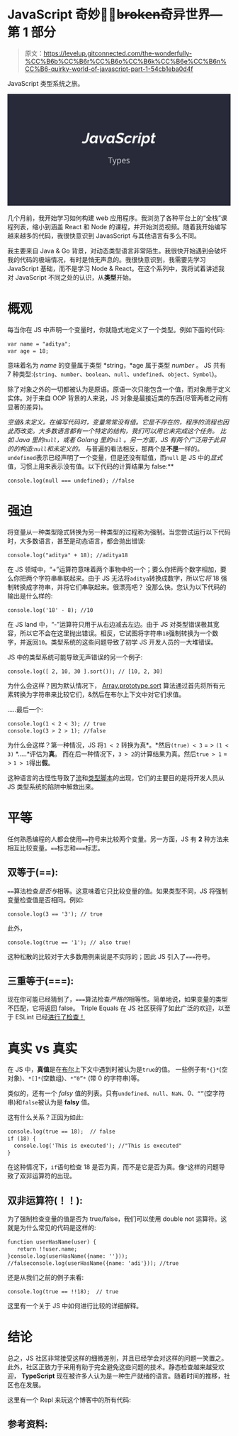 # JavaScript 奇妙的̶b̶r̶o̶k̶e̶n̶奇异世界—第 1 部分

> 原文：<https://levelup.gitconnected.com/the-wonderfully-%CC%B6b%CC%B6r%CC%B6o%CC%B6k%CC%B6e%CC%B6n%CC%B6-quirky-world-of-javascript-part-1-54cb1eba0d4f>

JavaScript 类型系统之旅。

![](img/797d8005f4e1656d8d6d98f09d754bd9.png)

几个月前，我开始学习如何构建 web 应用程序。我浏览了各种平台上的“全栈”课程列表，缩小到涵盖 React 和 Node 的课程，并开始浏览视频。随着我开始编写越来越多的代码，我很快意识到 JavasScript 与其他语言有多么不同。

我主要来自 Java & Go 背景，对动态类型语言非常陌生。我很快开始遇到会破坏我的代码的极端情况，有时是悄无声息的。我很快意识到，我需要先学习 JavaScript 基础，而不是学习 Node & React。在这个系列中，我将试着讲述我对 JavaScript 不同之处的认识，从**类型**开始。

# 概观

每当你在 JS 中声明一个变量时，你就隐式地定义了一个类型。例如下面的代码:

```
var name = "aditya";
var age = 18;
```

意味着名为 *name* 的变量属于类型 *string，*age 属于类型 *number* 。
JS 共有 7 种类型:(`string`、`number`、`boolean`、`null`、`undefined`、`object`、`Symbol`)。

除了对象之外的一切都被认为是原语。原语一次只能包含一个值，而对象用于定义实体。对于来自 OOP 背景的人来说，JS 对象是最接近类的东西(尽管两者之间有显著的差异)。

**空值&未定义。在编写代码时，变量常常没有值。它是不存在的，程序的流程也因此而改变。大多数语言都有一个特定的结构，我们可以用它来完成这个任务。
比如 Java 里的`null`，或者 Golang 里的`nil` 。另一方面，JS 有两个广泛用于此目的的构造:`null`和未定义的*。* 与普遍的看法相反，那两个是**不是**一样的。
`undefined`表示已经声明了一个变量，但是还没有赋值，而`null` 是 JS 中的*显式*值，习惯上用来表示没有值。以下代码的计算结果为 false:**

```
console.log(null === undefined); //false
```

# 强迫

将变量从一种类型隐式转换为另一种类型的过程称为强制。当您尝试运行以下代码时，大多数语言，甚至是动态语言，都会抛出错误:

```
console.log("aditya" + 18); //aditya18
```

在 JS 领域中，“+”运算符意味着两个事物中的一个；要么你把两个数字相加，要么你把两个字符串串联起来。由于 JS 无法将`aditya`转换成数字，所以它*将* 18 强制转换成字符串，并将它们串联起来。很漂亮吧？
没那么快。您认为以下代码的输出是什么样的:

```
console.log('18' - 8); //10
```

在 JS land 中，“-”运算符只用于从右边减去左边。由于 JS 对类型错误极其宽容，所以它不会在这里抛出错误。相反，它试图将字符串`18`强制转换为一个数字，并返回`10`。类型系统的这些问题导致了初学 JS 开发人员的一大堆错误。

JS 中的类型系统可能导致无声错误的另一个例子:

```
console.log([ 2, 10, 30 ].sort()); // [10, 2, 30]
```

为什么会这样？因为默认情况下， [Array.prototype.sort](https://www.ecma-international.org/ecma-262/#sec-array.prototype.sort) 算法通过首先将所有元素转换为字符串来比较它们，&然后在布尔上下文中对它们求值。

…..最后一个:

```
console.log(1 < 2 < 3); // true
console.log(3 > 2 > 1); //false
```

为什么会这样？第一种情况，JS 将`1 < 2` 转换为真*。*然后`(true) < 3` = > `(1 < 3)` *…..*评估为**真**。
而在后一种情况下，`3 > 2`的计算结果为真。然后`true > 1` = > `1 > 1`得出**假**。

这种语言的古怪性导致了[流](https://flow.org/)和[类型脚本](https://www.typescriptlang.org/)的出现，它们的主要目的是将开发人员从 JS 类型系统的陷阱中解救出来。

# 平等

任何熟悉编程的人都会使用`==`符号来比较两个变量。另一方面，JS 有 **2** 种方法来相互比较变量。`==`标志和`===`标志。

## 双等于(==):

`==`算法检查*是否与*相等。这意味着它只比较变量的值。如果类型不同，JS 将强制变量检查值是否相同。例如:

```
console.log(3 == '3'); // true
```

此外，

```
console.log(true == '1'); // also true!
```

这种松散的比较对于大多数用例来说是不实际的；因此 JS 引入了`===`符号。

## 三重等于(===):

现在你可能已经猜到了，`===`算法检查*严格的*相等性。简单地说，如果变量的类型不匹配，它将返回 false。
Triple Equals 在 JS 社区获得了如此广泛的欢迎，以至于 ESLint 已经[进行了检查！](https://eslint.org/docs/rules/eqeqeq)

# 真实 vs 真实

在 JS 中，**真值**是在[布尔](https://developer.mozilla.org/en-US/docs/Glossary/Boolean)上下文中遇到时被认为是`true`的值。
一些例子有`*{}*`(空对象)、`*[]*`(空数组)、`*“0”*` (带 0 的字符串)等。

类似的，还有一个 *falsy* 值的列表。只有`undefined`、`null`、`NaN`、0、`“”`(空字符串)和`false`被认为是 **falsy** 值。

这有什么关系？正因为如此:

```
console.log(true == 18);  // false
if (18) {
  console.log('This is executed'); //"This is executed"
}
```

在这种情况下，`if`语句检查 18 是否为真，而不是它是否为真。像^这样的问题导致了双非运算符的出现。

## 双非运算符(！！):

为了强制检查变量的值是否为 true/false，我们可以使用 double not 运算符。这就是为什么常见的代码是这样的:

```
function userHasName(user) {
   return !!user.name;
}console.log(userHasName({name: ''})); //falseconsole.log(userHasName({name: 'adi'})); //true
```

还是从我们之前的例子来看:

```
console.log(true == !!18);  // true
```

这里有一个关于 JS 中如何进行比较的详细解释。

# 结论

总之，JS 社区非常接受这样的细微差别，并且已经学会对这样的问题一笑置之。此外，社区正致力于采用有助于完全避免这些问题的技术。静态检查越来越受欢迎， **TypeScript** 现在被许多人认为是一种生产就绪的语言。随着时间的推移，社区也在发展。

这里有一个 Repl 来玩这个博客中的所有代码:

## 参考资料:

[1]:[https://developer.mozilla.org/en-US/docs/Glossary/Truthy](https://developer.mozilla.org/en-US/docs/Glossary/Truthy)